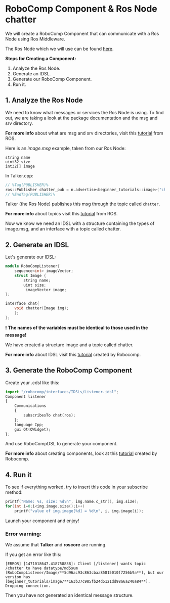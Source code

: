 # RoboComp Component & Ros Node chatter

We will create a RoboComp Component that can communicate with a Ros Node using Ros Middleware.

The Ros Node which we will use can be found [here](https://github.com/robocomp/robocomp/tree/highlyunstable/doc/src/beginner_tutorials). 

**Steps for Creating a Component:**

1. Analyze the Ros Node.
2. Generate an IDSL.
3. Generate our RoboComp Component.
4. Run it.

## 1. Analyze the Ros Node

We need to know what messages or services the Ros Node is using. To find out, we are taking a look at the package documentation and the msg and srv directory.

**For more info** about what are msg and srv directories, visit this [tutorial](http://wiki.ros.org/ROS/Tutorials/CreatingMsgAndSrv) from ROS.

Here is an *image.msg* example, taken from our Ros Node:

```
string name
uint32 size
int32[] image
```

In Talker.cpp:

```cpp
// %Tag(PUBLISHER)%
ros::Publisher chatter_pub = n.advertise<beginner_tutorials::image>("chatter", 1000);
// %EndTag(PUBLISHER)%
```

Talker (the Ros Node) publishes this msg through the topic called `chatter`.

**For more info** about topics visit this [tutorial](http://wiki.ros.org/ROS/Tutorials/UnderstandingTopics) from ROS.

Now we know we need an IDSL with a structure containing the types of image.msg, and an interface with a topic called chatter.

## 2. Generate an IDSL

Let's generate our IDSL:

```cpp
module RoboCompListener{
    sequence<int> imageVector;
    struct Image {
        string name;
        uint size;
         imageVector image;
};

interface chat{
    void chatter(Image img);
    };
};
```

:heavy_exclamation_mark: **The names of the variables must be identical to those used in the message!**

We have created a structure image and a topic called chatter.

**For more info** about IDSL visit this [tutorial](https://github.com/robocomp/robocomp/blob/highlyunstable/doc/IDSL.md) created by Robocomp.

## 3. Generate the RoboComp Component

Create your .cdsl like this:

```python
import "/robocomp/interfaces/IDSLs/Listener.idsl";
Component listener
{
    Communications
    {
        subscribesTo chat(ros);
    };
    language Cpp;
    gui Qt(QWidget);
};
```    

And use RoboCompDSL to generate your component.

**For more info** about creating components, look at this [tutorial](https://github.com/robocomp/robocomp/blob/highlyunstable/doc/robocompdsl.md) created by Robocomp.

## 4. Run it

To see if everything worked, try to insert this code in your subscribe method:

```cpp
printf("Name: %s, size: %d\n", img.name.c_str(), img.size);
for(int i=0;i<img.image.size();i++)
    printf("value of img.image[%d] = %d\n", i, img.image[i]);
```

Launch your component and enjoy!

### Error warning:

We assume that **Talker** and **roscore** are running.

If you get an error like this:

`[ERROR] [1471018647.418758838]: Client [/listener] wants topic /chatter to have datatype/md5sum [RoboCompListener/Image/**5d96ac93c863cbaa85815010f7256b9a**], but our version has [beginner_tutorials/image/**163b37c985fb24d5121dd98a6a240a84**]. Dropping connection.`

Then you have not generated an identical message structure.
